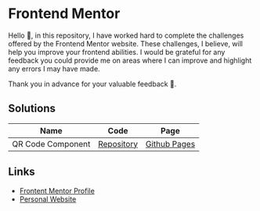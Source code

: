 # Frontend Mentor

Hello 👋, in this repository, I have worked hard to complete the challenges offered by the Frontend Mentor website. These challenges, I believe, will help you improve your frontend abilities. I would be grateful for any feedback you could provide me on areas where I can improve and highlight any errors I may have made.

Thank you in advance for your valuable feedback 🥳.

## Solutions

| Name | Code | Page |
| - | - | - |
| QR Code Component | [Repository](qr-code-component/) | [Github Pages](https://bthnorhan.github.io/frontend-mentor/qr-code-component/) |


## Links

- [Frontent Mentor Profile]([https://](https://www.frontendmentor.io/profile/bthnorhan))
- [Personal Website](https://batuhanorhan.com)
